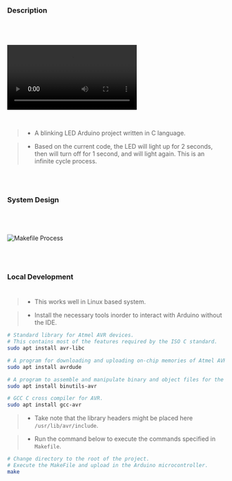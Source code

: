 ### Description
#

<br />

![HW-BlinkingLED Testing](./docs/video-hw-blinking-LED-testing.mp4)

<br />

> - A blinking LED Arduino project written in C language.

> - Based on the current code, the LED will light up for 2
    seconds, then will turn off for 1 second, and will light
    again. This is an infinite cycle process.

<br />
<br />



### System Design
#

<br />

![Makefile Process](./docs/images-makefile-process.png)

<br />
<br />



### Local Development
#

> - This works well in Linux based system.

> - Install the necessary tools inorder to interact
    with Arduino without the IDE.

```bash
# Standard library for Atmel AVR devices.
# This contains most of the features required by the ISO C standard.
sudo apt install avr-libc

# A program for downloading and uploading on-chip memories of Atmel AVR Microcontroller.
sudo apt install avrdude

# A program to assemble and manipulate binary and object files for the AVR architecture.
sudo apt install binutils-avr

# GCC C cross compiler for AVR.
sudo apt install gcc-avr
```

> - Take note that the library headers might be placed here `/usr/lib/avr/include`.

> - Run the command below to execute the commands specified in `Makefile`.

```bash
# Change directory to the root of the project.
# Execute the MakeFile and upload in the Arduino microcontroller.
make
```
